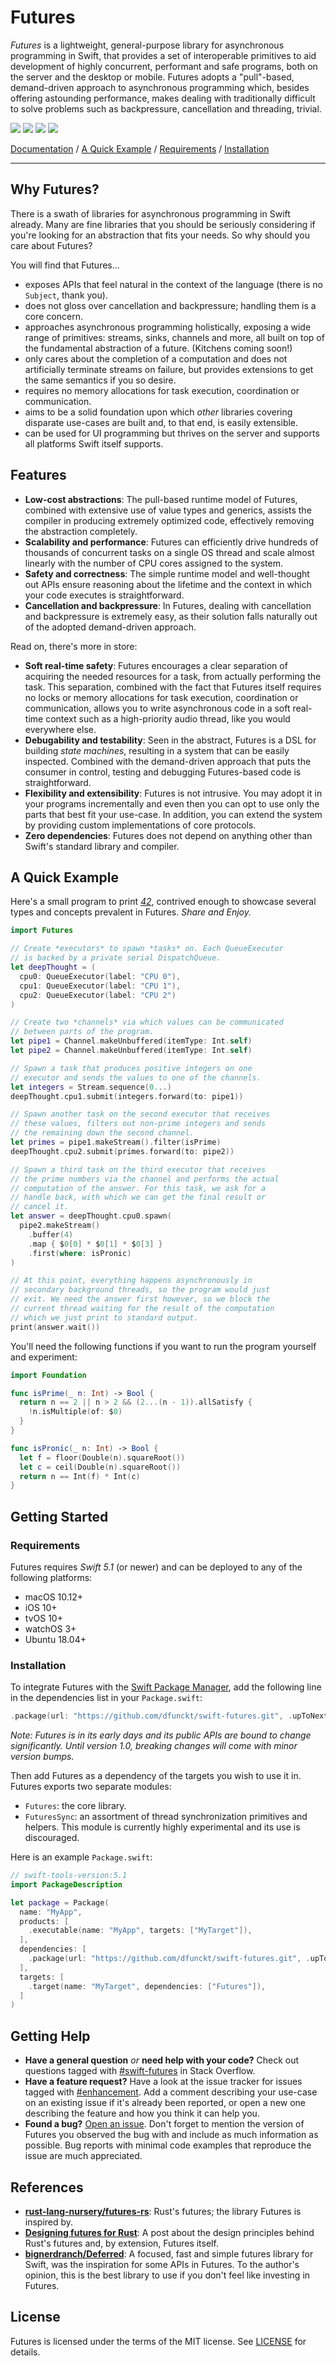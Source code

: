 # Futures

*Futures* is a lightweight, general-purpose library for asynchronous programming
in Swift, that provides a set of interoperable primitives to aid development of
highly concurrent, performant and safe programs, both on the server and the
desktop or mobile. Futures adopts a "pull"-based, demand-driven approach to
asynchronous programming which, besides offering astounding performance, makes
dealing with traditionally difficult to solve problems such as backpressure,
cancellation and threading, trivial.


<p>
<img src="https://img.shields.io/travis/dfunckt/swift-futures/master">
<img src="https://img.shields.io/github/v/release/dfunckt/swift-futures?sort=semver">
<img src="https://img.shields.io/badge/swift-%3E%3D5.1-orange">
<img src="https://img.shields.io/badge/platform-Linux%20macOS%20iOS%20tvOS%20watchOS-blue">
</p>

[Documentation][docs] / [A Quick Example][example] / [Requirements][reqs] / [Installation][inst]

[docs]: https://dfunckt.github.io/swift-futures/
[example]: #a-quick-example
[reqs]: #requirements
[inst]: #installation

---


## Why Futures?

There is a swath of libraries for asynchronous programming in Swift already.
Many are fine libraries that you should be seriously considering if you're
looking for an abstraction that fits your needs. So why should you care about
Futures?

You will find that Futures...

- exposes APIs that feel natural in the context of the language (there is no
  `Subject`, thank you).
- does not gloss over cancellation and backpressure; handling them is a core
  concern.
- approaches asynchronous programming holistically, exposing a wide range of
  primitives: streams, sinks, channels and more, all built on top of the
  fundamental abstraction of a future. (Kitchens coming soon!)
- only cares about the completion of a computation and does not artificially
  terminate streams on failure, but provides extensions to get the same semantics
  if you so desire.
- requires no memory allocations for task execution, coordination or
  communication.
- aims to be a solid foundation upon which *other* libraries covering
  disparate use-cases are built and, to that end, is easily extensible.
- can be used for UI programming but thrives on the server and supports all
  platforms Swift itself supports.


## Features

- **Low-cost abstractions**: The pull-based runtime model of Futures, combined
  with extensive use of value types and generics, assists the compiler in
  producing extremely optimized code, effectively removing the abstraction
  completely.
- **Scalability and performance**: Futures can efficiently drive hundreds of
  thousands of concurrent tasks on a single OS thread and scale almost linearly
  with the number of CPU cores assigned to the system.
- **Safety and correctness**: The simple runtime model and well-thought out APIs
  ensure reasoning about the lifetime and the context in which your code executes
  is straightforward.
- **Cancellation and backpressure**: In Futures, dealing with cancellation and
  backpressure is extremely easy, as their solution falls naturally out of the
  adopted demand-driven approach.

Read on, there's more in store:

- **Soft real-time safety**: Futures encourages a clear separation of acquiring
  the needed resources for a task, from actually performing the task. This
  separation, combined with the fact that Futures itself requires no locks or
  memory allocations for task execution, coordination or communication, allows
  you to write asynchronous code in a soft real-time context such as a high-priority
  audio thread, like you would everywhere else.
- **Debugability and testability**: Seen in the abstract, Futures is a DSL for
  building *state machines*, resulting in a system that can be easily inspected.
  Combined with the demand-driven approach that puts the consumer in control,
  testing and debugging Futures-based code is straightforward.
- **Flexibility and extensibility**: Futures is not intrusive. You may adopt
  it in your programs incrementally and even then you can opt to use only the
  parts that best fit your use-case. In addition, you can extend the system by
  providing custom implementations of core protocols.
- **Zero dependencies**: Futures does not depend on anything other than
  Swift's standard library and compiler.


## A Quick Example

Here's a small program to print [*42*][ultimate-question], contrived enough to
showcase several types and concepts prevalent in Futures. *Share and Enjoy.*

```swift
import Futures

// Create *executors* to spawn *tasks* on. Each QueueExecutor
// is backed by a private serial DispatchQueue.
let deepThought = (
  cpu0: QueueExecutor(label: "CPU 0"),
  cpu1: QueueExecutor(label: "CPU 1"),
  cpu2: QueueExecutor(label: "CPU 2")
)

// Create two *channels* via which values can be communicated
// between parts of the program.
let pipe1 = Channel.makeUnbuffered(itemType: Int.self)
let pipe2 = Channel.makeUnbuffered(itemType: Int.self)

// Spawn a task that produces positive integers on one
// executor and sends the values to one of the channels.
let integers = Stream.sequence(0...)
deepThought.cpu1.submit(integers.forward(to: pipe1))

// Spawn another task on the second executor that receives
// these values, filters out non-prime integers and sends
// the remaining down the second channel.
let primes = pipe1.makeStream().filter(isPrime)
deepThought.cpu2.submit(primes.forward(to: pipe2))

// Spawn a third task on the third executor that receives
// the prime numbers via the channel and performs the actual
// computation of the answer. For this task, we ask for a
// handle back, with which we can get the final result or
// cancel it.
let answer = deepThought.cpu0.spawn(
  pipe2.makeStream()
    .buffer(4)
    .map { $0[0] * $0[1] * $0[3] }
    .first(where: isPronic)
)

// At this point, everything happens asynchronously in
// secondary background threads, so the program would just
// exit. We need the answer first however, so we block the
// current thread waiting for the result of the computation
// which we just print to standard output.
print(answer.wait())
```

You'll need the following functions if you want to run the program yourself
and experiment:

```swift
import Foundation

func isPrime(_ n: Int) -> Bool {
  return n == 2 || n > 2 && (2...(n - 1)).allSatisfy {
    !n.isMultiple(of: $0)
  }
}

func isPronic(_ n: Int) -> Bool {
  let f = floor(Double(n).squareRoot())
  let c = ceil(Double(n).squareRoot())
  return n == Int(f) * Int(c)
}
```

[ultimate-question]: https://en.wikipedia.org/wiki/Phrases_from_The_Hitchhiker%27s_Guide_to_the_Galaxy#Answer_to_the_Ultimate_Question_of_Life,_the_Universe,_and_Everything_(42)


## Getting Started

### Requirements

Futures requires *Swift 5.1* (or newer) and can be deployed to any of the
following platforms:

- macOS 10.12+
- iOS 10+
- tvOS 10+
- watchOS 3+
- Ubuntu 18.04+

### Installation

To integrate Futures with the [Swift Package Manager][swiftpm], add the
following line in the dependencies list in your `Package.swift`:

```swift
.package(url: "https://github.com/dfunckt/swift-futures.git", .upToNextMinor(from: "0.1.0"))
```

*Note: Futures is in its early days and its public APIs are bound to change
significantly. Until version 1.0, breaking changes will come with minor version
bumps.*

Then add Futures as a dependency of the targets you wish to use it in. Futures
exports two separate modules:

- `Futures`: the core library.
- `FuturesSync`: an assortment of thread synchronization primitives and
  helpers. This module is currently highly experimental and its use is
  discouraged.

Here is an example `Package.swift`:

```swift
// swift-tools-version:5.1
import PackageDescription

let package = Package(
  name: "MyApp",
  products: [
    .executable(name: "MyApp", targets: ["MyTarget"]),
  ],
  dependencies: [
    .package(url: "https://github.com/dfunckt/swift-futures.git", .upToNextMinor(from: "0.1.0")),
  ],
  targets: [
    .target(name: "MyTarget", dependencies: ["Futures"]),
  ]
)
```

[swiftpm]: https://swift.org/package-manager/


## Getting Help

- **Have a general question** *or* **need help with your code?** Check out
  questions tagged with [#swift-futures][so] in Stack Overflow.
- **Have a feature request?** Have a look at the issue tracker for issues
  tagged with [#enhancement][feature-requests]. Add a comment describing your
  use-case on an existing issue if it's already been reported, or open a new
  one describing the feature and how you think it can help you.
- **Found a bug?** [Open an issue][issue-tracker]. Don't forget to mention
  the version of Futures you observed the bug with and include as much information
  as possible. Bug reports with minimal code examples that reproduce the
  issue are much appreciated.

[so]: https://stackoverflow.com/questions/tagged/swift-futures
[issue-tracker]: https://github.com/dfunckt/swift-futures/issues
[feature-requests]: https://github.com/dfunckt/swift-futures/issues?q=label%3Aenhancement+


## References

- **[rust-lang-nursery/futures-rs][futures-rs]**: Rust's futures; the library
  Futures is inspired by.
- **[Designing futures for Rust][futures-design]**: A post about the design
  principles behind Rust's futures and, by extension, Futures itself.
- **[bignerdranch/Deferred][deferred]**: A focused, fast and simple futures
  library for Swift, was the inspiration for some APIs in Futures. To the
  author's opinion, this is the best library to use if you don't feel like
  investing in Futures.

[futures-rs]: https://github.com/rust-lang-nursery/futures-rs
[futures-design]: http://aturon.github.io/tech/2016/09/07/futures-design/
[deferred]: https://github.com/bignerdranch/Deferred


## License

Futures is licensed under the terms of the MIT license. See [LICENSE](LICENSE)
for details.
